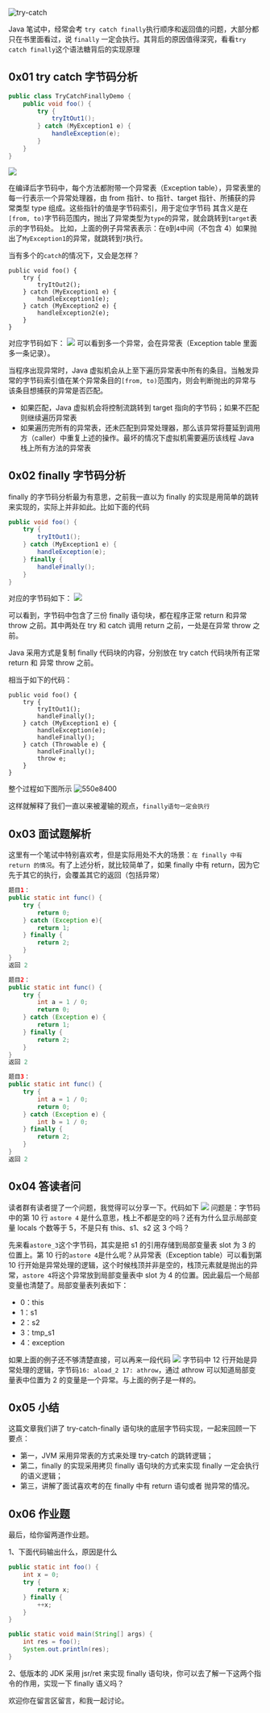 ![try-catch](https://user-gold-cdn.xitu.io/2019/1/14/1684ca8ae671e9a7?w=959&h=259&f=png&s=646759)

Java 笔试中，经常会考 `try catch finally`执行顺序和返回值的问题，大部分都只在书里面看过，说 `finally` 一定会执行。其背后的原因值得深究，看看`try catch finally`这个语法糖背后的实现原理

## 0x01 try catch 字节码分析

```java
public class TryCatchFinallyDemo {
    public void foo() {
        try {
            tryItOut1();
        } catch (MyException1 e) {
            handleException(e);
        }
    }
}
```

![](https://user-gold-cdn.xitu.io/2019/1/2/1680ed888cfa735d?w=1280&h=498&f=jpeg&s=153183)

在编译后字节码中，每个方法都附带一个异常表（Exception table），异常表里的每一行表示一个异常处理器，由 from 指针、to 指针、target 指针、所捕获的异常类型 type 组成。这些指针的值是字节码索引，用于定位字节码
其含义是在`[from, to)`字节码范围内，抛出了异常类型为`type`的异常，就会跳转到`target`表示的字节码处。
比如，上面的例子异常表表示：在`0`到`4`中间（不包含 4）如果抛出了`MyException1`的异常，就跳转到`7`执行。

当有多个的`catch`的情况下，又会是怎样？

```
public void foo() {
    try {
        tryItOut2();
    } catch (MyException1 e) {
        handleException1(e);
    } catch (MyException2 e) {
        handleException2(e);
    }
}
```

对应字节码如下：
![](https://user-gold-cdn.xitu.io/2019/1/2/1680ed888d08c407?w=1280&h=526&f=jpeg&s=208511)
可以看到多一个异常，会在异常表（Exception table 里面多一条记录）。

当程序出现异常时，Java 虚拟机会从上至下遍历异常表中所有的条目。当触发异常的字节码索引值在某个异常条目的`[from, to)`范围内，则会判断抛出的异常与该条目想捕获的异常是否匹配。
- 如果匹配，Java 虚拟机会将控制流跳转到 target 指向的字节码；如果不匹配则继续遍历异常表
- 如果遍历完所有的异常表，还未匹配到异常处理器，那么该异常将蔓延到调用方（caller）中重复上述的操作。最坏的情况下虚拟机需要遍历该线程 Java 栈上所有方法的异常表


## 0x02 finally 字节码分析

finally 的字节码分析最为有意思，之前我一直以为 finally 的实现是用简单的跳转来实现的，实际上并非如此。比如下面的代码

```java
public void foo() {
    try {
        tryItOut1();
    } catch (MyException1 e) {
        handleException(e);
    } finally {
        handleFinally();
    }
}
```
对应的字节码如下：
![](https://user-gold-cdn.xitu.io/2019/1/2/1680ed888d0be9f3?w=1280&h=665&f=jpeg&s=251282)

可以看到，字节码中包含了三份 finally 语句块，都在程序正常 return 和异常 throw 之前。其中两处在 try 和 catch 调用 return 之前，一处是在异常 throw 之前。

Java 采用方式是复制 finally 代码块的内容，分别放在 try catch 代码块所有正常 return 和 异常 throw 之前。

相当于如下的代码：
```
public void foo() {
    try {
        tryItOut1();
        handleFinally();
    } catch (MyException1 e) {
        handleException(e);
        handleFinally();
    } catch (Throwable e) {
        handleFinally();
        throw e;
    }
}
```


整个过程如下图所示
![550e8400](https://user-gold-cdn.xitu.io/2019/1/6/16823683381d127c?w=600&h=450&f=gif&s=557728)




这样就解释了我们一直以来被灌输的观点，`finally语句一定会执行`

## 0x03 面试题解析
这里有一个笔试中特别喜欢考，但是实际用处不大的场景：`在 finally 中有 return 的情况`。有了上述分析，就比较简单了，如果 finally 中有 return，因为它先于其它的执行，会覆盖其它的返回（包括异常）

```java
题目1：
public static int func() {
    try {
        return 0;
    } catch (Exception e){
        return 1;
    } finally {
        return 2;
    }
}
返回 2

题目2：
public static int func() {
    try {
        int a = 1 / 0;
        return 0;
    } catch (Exception e) {
        return 1;
    } finally {
        return 2;
    }
}
返回 2

题目3：
public static int func() {
    try {
        int a = 1 / 0;
        return 0;
    } catch (Exception e) {
        int b = 1 / 0;
    } finally {
        return 2;
    }
}
返回 2
```

## 0x04 答读者问
读者群有读者提了一个问题，我觉得可以分享一下。代码如下
![](https://user-gold-cdn.xitu.io/2019/4/26/16a59a24289e2d4e?w=566&h=666&f=jpeg&s=76236)
问题是：字节码中的第 10 行 `astore 4` 是什么意思，栈上不都是空的吗？还有为什么显示局部变量 locals 个数等于 5，不是只有 this、s1、s2 这 3 个吗？

先来看`astore_3`这个字节码，其实是把 s1 的引用存储到局部变量表 slot 为 3 的位置上。第 10 行的`astore 4`是什么呢？从异常表（Exception table）可以看到第 10 行开始是异常处理的逻辑，这个时候栈顶并非是空的，栈顶元素就是抛出的异常，`astore 4`将这个异常放到局部变量表中 slot 为 4 的位置。因此最后一个局部变量也清楚了。局部变量表列表如下：
- 0：this
- 1：s1
- 2：s2
- 3：tmp_s1
- 4：exception

如果上面的例子还不够清楚直接，可以再来一段代码
![](https://user-gold-cdn.xitu.io/2019/4/26/16a5a1da79139709?w=1196&h=1436&f=jpeg&s=189340)
字节码中 12 行开始是异常处理的逻辑，字节码`16: aload_2 17: athrow`，通过 athrow 可以知道局部变量表中位置为 2 的变量是一个异常。与上面的例子是一样的。


## 0x05 小结

这篇文章我们讲了 try-catch-finally 语句块的底层字节码实现，一起来回顾一下要点：

- 第一，JVM 采用异常表的方式来处理 try-catch 的跳转逻辑；
- 第二，finally 的实现采用拷贝 finally 语句块的方式来实现 finally 一定会执行的语义逻辑；
- 第三，讲解了面试喜欢考的在 finally 中有 return 语句或者 抛异常的情况。

## 0x06 作业题

最后，给你留两道作业题。

1、下面代码输出什么，原因是什么
```java
public static int foo() {
    int x = 0;
    try {
        return x;
    } finally {
        ++x;
    }
}

public static void main(String[] args) {
    int res = foo();
    System.out.println(res);
}
```

2、低版本的 JDK 采用 jsr/ret 来实现 finally 语句块，你可以去了解一下这两个指令的作用，实现一下 finally 语义吗？

欢迎你在留言区留言，和我一起讨论。
